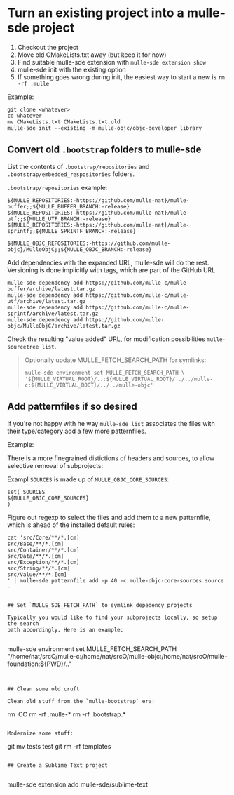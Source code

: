 # Turn an existing project into a mulle-sde project

1. Checkout the project
2. Move old CMakeLists.txt away (but keep it for now)
3. Find suitable mulle-sde extension with `mulle-sde extension show`
4. mulle-sde init with the existing option
5. If something goes wrong during init, the easiest way to start a new is  `rm -rf .mulle`

Example:

```
git clone <whatever>
cd whatever
mv CMakeLists.txt CMakeLists.txt.old
mulle-sde init --existing -m mulle-objc/objc-developer library
```


## Convert old `.bootstrap` folders to mulle-sde

List the contents of `.bootstrap/repositories`  and `.bootstrap/embedded_respositories`
folders.

`.bootstrap/repositories` example:
```
${MULLE_REPOSITORIES:-https://github.com/mulle-nat}/mulle-buffer;;${MULLE_BUFFER_BRANCH:-release}
${MULLE_REPOSITORIES:-https://github.com/mulle-nat}/mulle-utf;;${MULLE_UTF_BRANCH:-release}
${MULLE_REPOSITORIES:-https://github.com/mulle-nat}/mulle-sprintf;;${MULLE_SPRINTF_BRANCH:-release}

${MULLE_OBJC_REPOSITORIES:-https://github.com/mulle-objc}/MulleObjC;;${MULLE_OBJC_BRANCH:-release}
```


Add dependencies with the expanded URL, mulle-sde will do the rest. Versioning
is done implicitly with tags, which are part of the GitHub URL.

```
mulle-sde dependency add https://github.com/mulle-c/mulle-buffer/archive/latest.tar.gz
mulle-sde dependency add https://github.com/mulle-c/mulle-utf/archive/latest.tar.gz
mulle-sde dependency add https://github.com/mulle-c/mulle-sprintf/archive/latest.tar.gz
mulle-sde dependency add https://github.com/mulle-objc/MulleObjC/archive/latest.tar.gz
```

Check the
resulting "value added" URL, for modification possibilities `mulle-sourcetree list`.

> Optionally update  MULLE_FETCH_SEARCH_PATH for symlinks:
>
> `mulle-sde environment set MULLE_FETCH_SEARCH_PATH \
> '${MULLE_VIRTUAL_ROOT}/..:${MULLE_VIRTUAL_ROOT}/../../mulle-c:${MULLE_VIRTUAL_ROOT}/../../mulle-objc'`


## Add patternfiles if so desired

If you're not happy with he way `mulle-sde list` associates the files with
their type/category add a few more patternfiles.

Example:

There is a more finegrained distictions of headers and sources, to allow
selective removal of subprojects:

Exampl `SOURCES` is made up of `MULLE_OBJC_CORE_SOURCES`:

```
set( SOURCES
${MULLE_OBJC_CORE_SOURCES}
)
```

Figure out regexp to select the files and add them to a new patternfile, which
is ahead of the installed default rules:

```
cat 'src/Core/**/*.[cm]
src/Base/**/*.[cm]
src/Container/**/*.[cm]
src/Data/**/*.[cm]
src/Exception/**/*.[cm]
src/String/**/*.[cm]
src/Value/**/*.[cm]
' | mulle-sde patternfile add -p 40 -c mulle-objc-core-sources source -


## Set `MULLE_SDE_FETCH_PATH` to symlink depedency projects

Typically you would like to find your subprojects locally, so setup the search
path accordingly. Here is an example:


```
mulle-sde environment set MULLE_FETCH_SEARCH_PATH "/home/nat/srcO/mulle-c:/home/nat/srcO/mulle-objc:/home/nat/srcO/mulle-foundation:${PWD}/.."
```


## Clean some old cruft

Clean old stuff from the `mulle-bootstrap` era:

```
rm .CC
rm -rf .mulle-*
rm -rf .bootstrap.*
```

Modernize some stuff:

```
git mv tests test
git rm -rf templates
```

## Create a Sublime Text project


```
mulle-sde extension add mulle-sde/sublime-text
```

